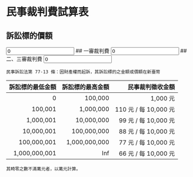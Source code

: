 # 民事裁判費試算表
## 訴訟標的價額
<input type="number" value="0">
## 一審裁判費
<input type="number" value="0">
## 二、三審裁判費
<input type="number" value="0">

    民事訴訟法第 77-13 條：因財產權而起訴，其訴訟標的之金額或價額在新臺幣

訴訟標的最低金額|訴訟標的最高金額|民事裁判徵收金額
-:|-:|-:
0            |      100,000|1,000 元
100,001      |    1,000,000|  110 元 / 每 10,000 元
1,000,001    |   10,000,000|   99 元 / 每 10,000 元
10,000,001   |  100,000,000|   88 元 / 每 10,000 元
100,000,001  |1,000,000,000|   77 元 / 每 10,000 元
1,000,000,001|          Inf|   66 元 / 每 10,000 元

    其畸零之數不滿萬元者，以萬元計算。
